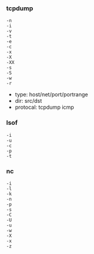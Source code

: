 ### tcpdump
```
-n
-i
-v
-t
-e
-c
-x
-X
-XX
-s
-S
-w
-r
```

- type: host/net/port/portrange
- dir: src/dst
- protocal: tcpdump icmp

### lsof

```
-i
-u
-c
-p
-t
```

### nc

```
-i
-l
-k
-n
-p
-s
-C
-U
-u
-w
-X
-x
-z
```
